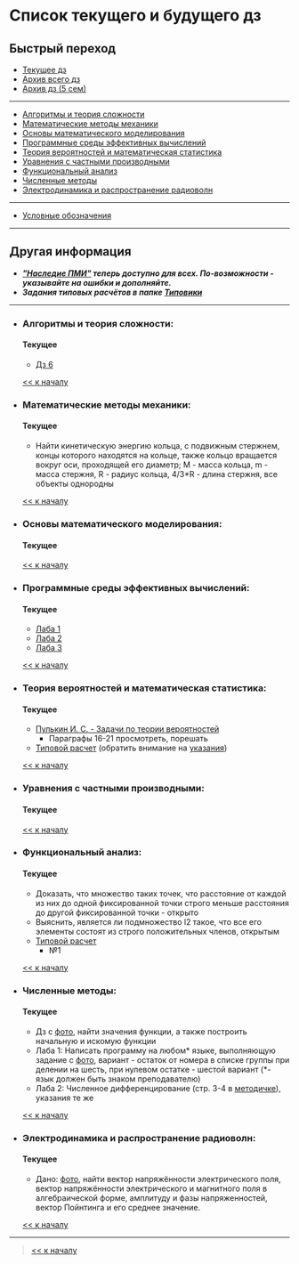 # Список текущего и будущего дз

## Быстрый переход

- [Текущее дз](README.md#Список-текущего-и-будущего-дз)
- [Архив всего дз](Архив_дз/Архив_дз.md)
- [Архив дз (5 сем)](Архив_дз/Дз_5_семестр.md#Список-старого-дз-за-5-семестр.)

***

- [Алгоритмы и теория сложности](#Алгоритмы-и-теория-сложности)
- [Математические методы механики](#Математические-методы-механики)
- [Основы математического моделирования](#Основы-математического-моделирования)
- [Программные среды эффективных вычислений](#Программные-среды-эффективных-вычислений)
- [Теория вероятностей и математическая статистика](#Теория-вероятностей-и-математическая-статистика)
- [Уравнения с частными производными](#Уравнения-с-частными-производными)
- [Функциональный анализ](#Функциональный-анализ)
- [Численные методы](#Численные-методы)
- [Электродинамика и распространение радиоволн](#Электродинамика-и-распространение-радиоволн)

***
    
- [Условные обозначения](#Условные-обозначения)

***

## Другая информация

- __*["Наследие ПМИ"](https://github.com/appliedMathematicsAndComputerScience/PMI_legacy) теперь доступно для всех. По-возможности - указывайте на ошибки и дополняйте.*__
- __*Задания типовых расчётов в папке [Типовики](https://github.com/nektonick/KMBO-01-homework/tree/master/%D0%A2%D0%B8%D0%BF%D0%BE%D0%B2%D0%B8%D0%BA%D0%B8)*__

***

- ### Алгоритмы и теория сложности:
    #### Текущее
    - [Дз 6](Ресурсы/Документы/5сем/Домашнее_задание_к_семинару_6.pdf)

    [<< к началу](#Быстрый-переход)

- ### Математические методы механики:
    #### Текущее
    - Найти кинетическую энергию кольца, с подвижным стержнем, концы которого находятся на кольце, также кольцо вращается вокруг оси, проходящей его диаметр; M - масса кольца, m - масса стержня, R - радиус кольца, 4/3*R - длина стержня, все объекты однородны
    
    
    [<< к началу](#Быстрый-переход)
    

- ### Основы математического моделирования:
    #### Текущее
    
      
    [<< к началу](#Быстрый-переход)

- ### Программные среды эффективных вычислений:
    #### Текущее
    - [Лаба 1](Ресурсы/Документы/5сем/ОС_2.txt)
    - [Лаба 2](Ресурсы/Документы/5сем/ОС_3.txt)
    - [Лаба 3](Ресурсы/Документы/5сем/ОС_4.txt)
    

    [<< к началу](#Быстрый-переход) 

- ### Теория вероятностей и математическая статистика:
    #### Текущее
    - [Пулькин И. С. - Задачи по теории вероятностей](Книги/Пулькин_И._С._-_Задачи_по_теории_вероятностей.pdf)
        - Параграфы 16-21 просмотреть, порешать
    - [Типовой расчет](/Типовики/Тервер/TV_TR_KMBO-20.pdf) (обратить внимание на [указания](Ресурсы/Документы/5сем/TV_2022_TR_Ukazania.pdf))
    
      
    [<< к началу](#Быстрый-переход)
    
- ### Уравнения с частными производными:
    #### Текущее
    

    [<< к началу](#Быстрый-переход)

- ### Функциональный анализ:
    #### Текущее
    - Доказать, что множество таких точек, что расстояние от каждой из них до одной фиксированной точки строго меньше расстояния до другой фиксированной точки - открыто
    - Выяснить, является ли подмножество l2 такое, что все его элементы состоят из строго положительных членов, открытым
    - [Типовой расчет](/Типовики/Функан/FA_TRI.pdf)
        - №1
      
    [<< к началу](#Быстрый-переход)

- ### Численные методы:
    #### Текущее
    - Дз с [фото](Ресурсы/Изображения/5сем/методы_3.jpg), найти значения функции, а также построить начальную и искомую функции
    - Лаба 1: Написать программу на любом* языке, выполняющую задание с [фото](Ресурсы/Изображения/5сем/методы_1.jpg), вариант - остаток от номера в списке группы при делении на шесть, при нулевом остатке - шестой вариант (*- язык должен быть знаком преподавателю)
    - Лаба 2: Численное дифференцирование (стр. 3-4 в [методичке](Ресурсы/Документы/5сем/chislennye_metody_Metodichka_po_labrabam_5_7_semestry.pdf)), указания те же
      
    [<< к началу](#Быстрый-переход)

- ### Электродинамика и распространение радиоволн:
    #### Текущее
    - Дано: [фото](Ресурсы/Изображения/5сем/ЭДиРРВ_4.jpg), найти вектор напряжённости электрического поля, вектор напряжённости электрического и магнитного поля в алгебраической форме, амплитуду и фазы напряженностей, вектор Пойнтинга и его среднее значение. 
    
      
    [<< к началу](#Быстрый-переход)

***

> [<< к началу](#Быстрый-переход)
